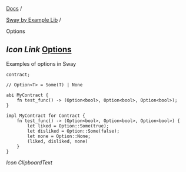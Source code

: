 [Docs](https://docs.fuel.network/) /

[Sway by Example Lib](https://docs.fuel.network/docs/sway-by-example-lib/) /

Options

## _Icon Link_ [Options](https://docs.fuel.network/docs/sway-by-example-lib/options/\#options)

Examples of options in Sway

```fuel_Box fuel_Box-idXKMmm-css
contract;

// Option<T> = Some(T) | None

abi MyContract {
    fn test_func() -> (Option<bool>, Option<bool>, Option<bool>);
}

impl MyContract for Contract {
    fn test_func() -> (Option<bool>, Option<bool>, Option<bool>) {
        let liked = Option::Some(true);
        let disliked = Option::Some(false);
        let none = Option::None;
        (liked, disliked, none)
    }
}

```

_Icon ClipboardText_